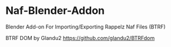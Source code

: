 # Naf-Blender-Addon
Blender Add-on For Importing/Exporting Rappelz Naf Files (BTRF)

BTRF DOM by Glandu2
https://github.com/glandu2/BTRFdom
